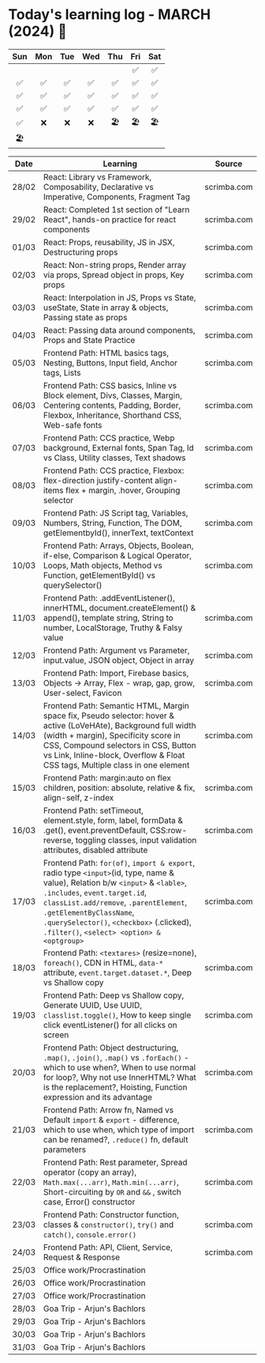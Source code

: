 # Today's learning log - MARCH (2024) 📆

|	Sun	|	Mon	|	Tue	|	Wed	|	Thu	|	Fri	|	Sat	|
| :---: | :---: | :---: | :---: | :---: | :---: | :---: |
|		|		|		|		|		|	✅ | ✅ |
|	✅ | ✅ | ✅ | ✅ | ✅ | ✅ | ✅ |
|	✅ | ✅ | ✅ | ✅ | ✅ | ✅ | ✅ |
|	✅ | ✅ | ✅ | ✅ | ✅ | ✅ | ✅ |
|	✅ | ❌ | ❌ | ❌ | 🏖️ | 🏖️ | 🏖️ |
| 🏖️ |		|		|		|		|		|		|

| Date | Learning | Source |
|------|----------|--------|
| 28/02 | React: Library vs Framework, Composability, Declarative vs Imperative, Components, Fragment Tag | scrimba.com |
| 29/02 | React: Completed 1st section of "Learn React", hands-on practice for react components | scrimba.com |
| 01/03 | React: Props, reusability, JS in JSX, Destructuring props | scrimba.com |
| 02/03 | React: Non-string props, Render array via props, Spread object in props, Key props | scrimba.com |
| 03/03 | React: Interpolation in JS, Props vs State, useState, State in array & objects, Passing state as props | scrimba.com |
| 04/03 | React: Passing data around components, Props and State Practice | scrimba.com |
| 05/03 | Frontend Path: HTML basics tags, Nesting, Buttons, Input field, Anchor tags, Lists | scrimba.com |
| 06/03 | Frontend Path: CSS basics, Inline vs Block element, Divs, Classes, Margin, Centering contents, Padding, Border, Flexbox, Inheritance, Shorthand CSS, Web-safe fonts | scrimba.com |
| 07/03 | Frontend Path: CCS practice, Webp background, External fonts, Span Tag, Id vs Class, Utility classes, Text shadows | scrimba.com |
| 08/03 | Frontend Path: CCS practice, Flexbox: flex-direction justify-content align-items flex + margin, .hover, Grouping selector | scrimba.com |
| 09/03 | Frontend Path: JS Script tag, Variables, Numbers, String, Function, The DOM, getElementbyId(), innerText, textContext | scrimba.com |
| 10/03 | Frontend Path: Arrays, Objects, Boolean, if-else, Comparison & Logical Operator, Loops, Math objects, Method vs Function, getElementById() vs querySelector() | scrimba.com |
| 11/03 | Frontend Path: .addEventListener(), innerHTML, document.createElement() & append(), template string, String to number, LocalStorage, Truthy & Falsy value | scrimba.com |
| 12/03 | Frontend Path: Argument vs Parameter, input.value, JSON object, Object in array | scrimba.com |
| 13/03 | Frontend Path: Import, Firebase basics, Objects -> Array, Flex - wrap, gap, grow, User-select, Favicon | scrimba.com |
| 14/03 | Frontend Path: Semantic HTML, Margin space fix, Pseudo selector: hover & active (LoVeHAte), Background full width (width + margin), Specificity score in CSS, Compound selectors in CSS, Button vs Link, Inline-block, Overflow & Float CSS tags, Multiple class in one element | scrimba.com |
| 15/03 | Frontend Path: margin:auto on flex children, position: absolute, relative & fix, align-self, z-index | scrimba.com |
| 16/03 | Frontend Path: setTimeout, element.style, form, label, formData & .get(), event.preventDefault, CSS:row-reverse, toggling classes, input validation attributes, disabled attribute | scrimba.com |
| 17/03 | Frontend Path: `for(of)`, `import & export`, radio type `<input>`(id, type, name & value), Relation b/w `<input>` & `<lable>`, `.includes`, `event.target.id`, `classList.add/remove`, `.parentElement`, `.getElementByClassName`, `.querySelector()`, `<checkbox>` (.clicked), `.filter()`, `<select> <option> & <optgroup>` | scrimba.com |
| 18/03 | Frontend Path: `<textares>` (resize=none), `foreach()`, CDN in HTML, `data-*` attribute, `event.target.dataset.*`, Deep vs Shallow copy | scrimba.com |
| 19/03 | Frontend Path: Deep vs Shallow copy, Generate UUID, Use UUID, `classlist.toggle()`, How to keep single click eventListener() for all clicks on screen | scrimba.com |
| 20/03 | Frontend Path: Object destructuring, `.map()`, `.join()`, `.map()` vs `.forEach()` - which to use when?, When to use normal for loop?, Why not use InnerHTML? What is the replacement?, Hoisting, Function expression and its advantage | scrimba.com |
| 21/03 | Frontend Path: Arrow fn, Named vs Default `import` & `export` - difference, which to use when, which type of import can be renamed?, `.reduce()` fn, default parameters | scrimba.com |
| 22/03 | Frontend Path: Rest parameter, Spread operator (copy an array), `Math.max(...arr)`, `Math.min(...arr)`, Short-circuiting by `OR` and `&&` , switch case, Error() constructor | scrimba.com |
| 23/03 | Frontend Path: Constructor function, classes & `constructor()`, `try()` and `catch()`, `console.error()` | scrimba.com |
| 24/03 | Frontend Path: API, Client, Service, Request & Response | scrimba.com |
| 25/03 | Office work/Procrastination | |
| 26/03 | Office work/Procrastination | |
| 27/03 | Office work/Procrastination | |
| 28/03 | Goa Trip - Arjun's Bachlors | |
| 29/03 | Goa Trip - Arjun's Bachlors | |
| 30/03 | Goa Trip - Arjun's Bachlors | |
| 31/03 | Goa Trip - Arjun's Bachlors | |
